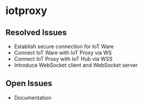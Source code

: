 # iotproxy

## Resolved Issues
* Establish secure connection for IoT Ware
* Connect IoT Ware with IoT Proxy via WS
* Connect IoT Proxy with IoT Hub via WSS
* Introduce WebSocket client and WebSocket server

## Open Issues
* Documentation

